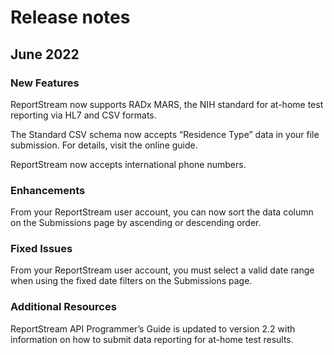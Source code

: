 # Release notes

## June 2022 

### New Features 

ReportStream now supports RADx MARS, the NIH standard for at-home test reporting via HL7 and CSV formats. 

The Standard CSV schema now accepts “Residence Type” data in your file submission. For details, visit the online guide. 

ReportStream now accepts international phone numbers. 

### Enhancements 

From your ReportStream user account, you can now sort the data column on the Submissions page by ascending or descending order. 

### Fixed Issues 

From your ReportStream user account, you must select a valid date range when using the fixed date filters on the Submissions page. 

### Additional Resources 

ReportStream API Programmer’s Guide is updated to version 2.2 with information on how to submit data reporting for at-home test results.   